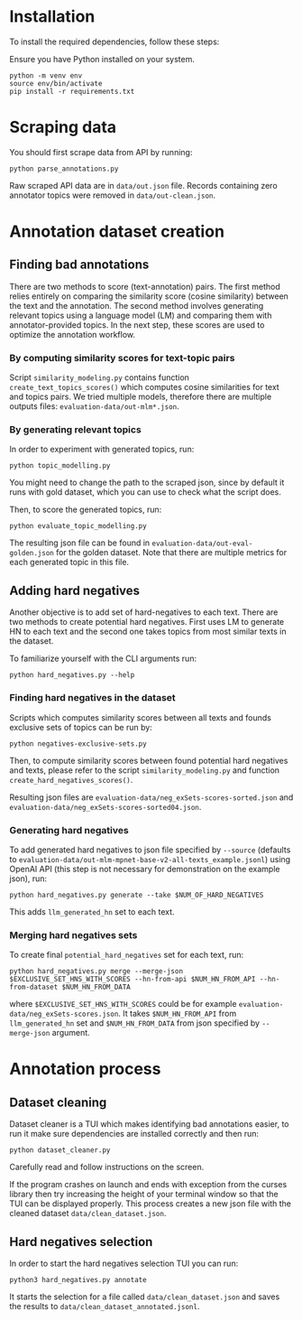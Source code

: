 

# Installation
To install the required dependencies, follow these steps:

Ensure you have Python installed on your system.
```shell
python -m venv env
source env/bin/activate
pip install -r requirements.txt
```

# Scraping data
You should first scrape data from API by running:
```shell
python parse_annotations.py
```

Raw scraped API data are in `data/out.json` file. Records containing zero annotator topics were removed in `data/out-clean.json`.
# Annotation dataset creation
## Finding bad annotations
There are two methods to score (text-annotation) pairs. The first method relies entirely on comparing the similarity score (cosine similarity) between the text and the annotation. The second method involves generating relevant topics using a language model (LM) and comparing them with annotator-provided topics. In the next step, these scores are used to optimize the annotation workflow.
### By computing similarity scores for text-topic pairs

Script `similarity_modeling.py` contains function `create_text_topics_scores()` which computes cosine similarities for text and topics pairs. We tried multiple models, therefore there are multiple outputs files: `evaluation-data/out-mlm*.json`.


### By generating relevant topics
In order to experiment with generated topics, run:
```shell
python topic_modelling.py
```
You might need to change the path to the scraped json, since by default it runs with gold dataset, which you can use to check what the script does.

Then, to score the generated topics, run:
```shell
python evaluate_topic_modelling.py
```
The resulting json file can be found in `evaluation-data/out-eval-golden.json` for the golden dataset. Note that there are multiple metrics for each generated topic in this file.

## Adding hard negatives
Another objective is to add set of hard-negatives to each text. There are two methods to create potential hard negatives. First uses LM to generate HN to each text and the second one takes topics from most similar texts in the dataset.

To familiarize yourself with the CLI arguments run:

```shell
python hard_negatives.py --help
```



### Finding hard negatives in the dataset
Scripts which computes similarity scores between all texts and founds exclusive sets of topics can be run by:
```shell
python negatives-exclusive-sets.py
```

Then, to compute similarity scores between found potential hard negatives and texts, please refer to the
script `similarity_modeling.py` and function `create_hard_negatives_scores()`.

Resulting json files are `evaluation-data/neg_exSets-scores-sorted.json` and  `evaluation-data/neg_exSets-scores-sorted04.json`.

### Generating hard negatives

To add generated hard negatives to json file specified by `--source` (defaults to `evaluation-data/out-mlm-mpnet-base-v2-all-texts_example.jsonl`) using OpenAI API (this step is not necessary for demonstration on the example json), run:

```shell
python hard_negatives.py generate --take $NUM_OF_HARD_NEGATIVES
```

This adds `llm_generated_hn` set to each text.

### Merging hard negatives sets
To create final `potential_hard_negatives` set for each text, run:

```shell
python hard_negatives.py merge --merge-json $EXCLUSIVE_SET_HNS_WITH_SCORES --hn-from-api $NUM_HN_FROM_API --hn-from-dataset $NUM_HN_FROM_DATA
```

where `$EXCLUSIVE_SET_HNS_WITH_SCORES` could be for example `evaluation-data/neg_exSets-scores.json`. It takes `$NUM_HN_FROM_API` from `llm_generated_hn` set and `$NUM_HN_FROM_DATA` from json specified by `--merge-json` argument.

# Annotation process
## Dataset cleaning

Dataset cleaner is a TUI which makes identifying bad annotations easier, to run it make sure dependencies are installed correctly and then run:

```shell
python dataset_cleaner.py
```

Carefully read and follow instructions on the screen.

If the program crashes on launch and ends with exception from the curses library then try increasing the height of your terminal window so that the TUI can be displayed properly. This process creates a new json file with the cleaned dataset `data/clean_dataset.json`.


## Hard negatives selection

In order to start the hard negatives selection TUI you can run:
```shell
python3 hard_negatives.py annotate
```

It starts the selection for a file called `data/clean_dataset.json` and saves the results to `data/clean_dataset_annotated.jsonl`.
